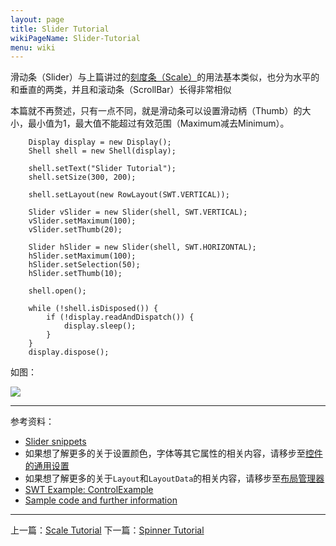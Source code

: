 ```yaml
---
layout: page
title: Slider Tutorial
wikiPageName: Slider-Tutorial
menu: wiki
---
```


滑动条（Slider）与上篇讲过的[刻度条（Scale）]({{site.baseurl}}/eclipse.tutorial/wiki/Scale-Tutorial.html)的用法基本类似，也分为水平的和垂直的两类，并且和滚动条（ScrollBar）长得非常相似

本篇就不再赘述，只有一点不同，就是滑动条可以设置滑动柄（Thumb）的大小，最小值为1，最大值不能超过有效范围（Maximum减去Minimum）。
		
        Display display = new Display();
		Shell shell = new Shell(display);

		shell.setText("Slider Tutorial");
		shell.setSize(300, 200);

		shell.setLayout(new RowLayout(SWT.VERTICAL));

		Slider vSlider = new Slider(shell, SWT.VERTICAL);
		vSlider.setMaximum(100);
		vSlider.setThumb(20);

		Slider hSlider = new Slider(shell, SWT.HORIZONTAL);
		hSlider.setMaximum(100);
		hSlider.setSelection(50);
		hSlider.setThumb(10);

		shell.open();

		while (!shell.isDisposed()) {
			if (!display.readAndDispatch()) {
				display.sleep();
			}
		}
		display.dispose();

如图：

![]({{site.baseurl}}/eclipse.tutorial/wiki/images/image_swt_slider.png)

***
参考资料：
  * [Slider snippets](http://www.eclipse.org/swt/snippets/#slider)
  * 如果想了解更多的关于设置颜色，字体等其它属性的相关内容，请移步至[控件的通用设置]({{site.baseurl}}/eclipse.tutorial/wiki/Common-Properties-Tutorial.html)
  * 如果想了解更多的关于`Layout`和`LayoutData`的相关内容，请移步至[布局管理器]({{site.baseurl}}/eclipse.tutorial/wiki/Layouts-Tutorial.html)
  * [SWT Example: ControlExample](http://www.eclipse.org/swt/examples.php)
  * [Sample code and further information](http://www.eclipse.org/swt/)

***

上一篇：[Scale Tutorial]({{site.baseurl}}/eclipse.tutorial/wiki/Scale-Tutorial.html)
下一篇：[Spinner Tutorial]({{site.baseurl}}/eclipse.tutorial/wiki/Spinner-Tutorial.html)

